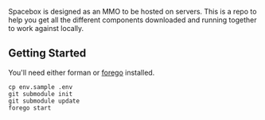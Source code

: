Spacebox is designed as an MMO to be hosted on servers. This is a repo to help you get all the different components downloaded and running together to work against locally.

## Getting Started

You'll need either forman or [forego](https://github.com/ddollar/forego) installed.

```
cp env.sample .env
git submodule init
git submodule update
forego start
```
